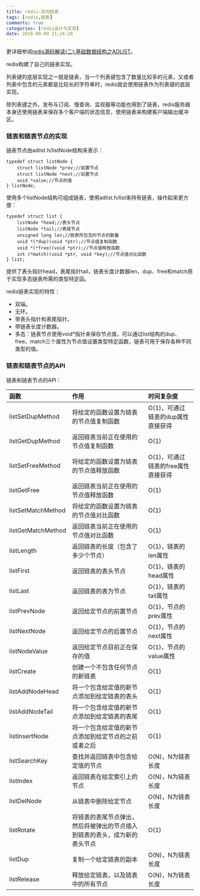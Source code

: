 ```yaml
---
title: redis-双向链表
tags: [redis,链表]
comments: true
categories: [redis设计与实现]
date: 2018-09-09 21:24:28
---
```


更详细参阅[redis源码解读(二):基础数据结构之ADLIST](http://czrzchao.com/redisSourceAdlist#adlist)。

redis构建了自己的链表实现。

列表键的底层实现之一就是链表，当一个列表键包含了数量比较多的元素，又或者列表中包含的元素都是比较长的字符串时，redis就会使用链表作为列表键的底层实现。

除列表键之外，发布与订阅、慢查询、监视器等功能也用到了链表，redis服务器本身还使用链表来保存多个客户端的状态信息，使用链表来构建客户端输出缓冲区。

### 链表和链表节点的实现

链表节点由adlist.h/listNode结构来表示：

```
typedef struct listNode {
	struct listNode *prev;//前置节点
	struct listNode *next;//后置节点
	void *value;//节点的值
} listNode;
```
使用多个listNode结构可组成链表，使用adlist.h/list来持有链表，操作起来更方便：

```
typedef struct list {
	listNode *head;//表头节点
	listNode *tail;//表尾节点
	unsigned long len;//链表所包含的节点的数量
	void *(*dup)(void *ptr);//节点值复制函数
	void *(*free)(void *ptr);//节点值释放函数
	int (*match)(void *ptr, void *key);//节点值对比函数
} list;
```
提供了表头指针head，表尾指针tail，链表长度计数器len，dup、free和match用于实现多态链表所需的类型特定函。

redis链表实现的特性：

* 双端。
* 无环。
* 带表头指针和表尾指针。
* 带链表长度计数器。
* 多态：链表节点使用void*指针来保存节点值，可以通过list结构的dup、free、match三个属性为节点值设置类型特定函数，链表可用于保存各种不同类型的值。

### 链表和链表节点的API
链表和链表节点的API：

函数 | 作用 | 时间复杂度
:- | :- | :-
listSetDupMethod | 将给定的函数设置为链表的节点值复制函数 | O(1)，可通过链表的dup属性直接获得
listGetDupMethod | 返回链表当前正在使用的节点值复制函数 | O(1)
listSetFreeMethod | 将给定的函数设置为链表的节点值释放函数 | O(1)，可通过链表的free属性直接获得
listGetFree | 返回链表当前正在使用的节点值释放函数 | O(1)
listSetMatchMethod | 将给定的函数设置为链表的节点值对比函数 | O(1)
listGetMatchMethod | 返回链表当前正在使用的节点值对比函数 | O(1)
listLength | 返回链表的长度（包含了多少个节点） | O(1)，链表的len属性
listFirst | 返回链表的表头节点 | O(1)，链表的head属性
listLast | 返回链表的表为节点 | O(1)，链表的tail属性
listPrevNode | 返回给定节点的前置节点 | O(1)，节点的prev属性
listNextNode | 返回给定节点的后置节点 | O(1)，节点的next属性
listNodeValue | 返回给定节点目前正在保存的值 | O(1)，节点的value属性
listCreate | 创建一个不包含任何节点的新链表 | O(1)
listAddNodeHead | 将一个包含给定值的新节点添加到给定链表的表头 | O(1)
listAddNodeTail | 将一个包含给定值的新节点添加到给定链表的表尾 | O(1)
listInsertNode | 将一个包含给定值的新节点添加到给定节点的之前或者之后 | O(1)
listSearchKey | 查找并返回链表中包含给定值的节点 | O(N)，N为链表长度
listIndex | 返回链表在给定索引上的节点 | O(N)，N为链表长度
listDelNode | 从链表中删除给定节点 | O(N)，N为链表长度
listRotate | 将链表的表尾节点弹出，然后将被弹出的节点插入到链表的表头，成为新的表头节点 | O(1)
listDup | 复制一个给定链表的副本 | O(N)，N为链表长度
listRelease | 释放给定链表，以及链表中的所有节点 | O(N)，N为链表长度